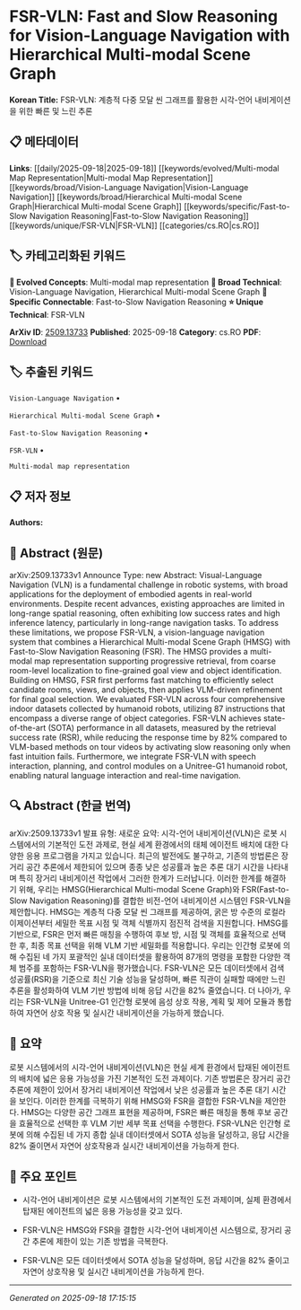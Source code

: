 
# FSR-VLN: Fast and Slow Reasoning for Vision-Language Navigation with Hierarchical Multi-modal Scene Graph

**Korean Title:** FSR-VLN: 계층적 다중 모달 씬 그래프를 활용한 시각-언어 내비게이션을 위한 빠른 및 느린 추론

## 📋 메타데이터

**Links**: [[daily/2025-09-18|2025-09-18]] [[keywords/evolved/Multi-modal Map Representation|Multi-modal Map Representation]] [[keywords/broad/Vision-Language Navigation|Vision-Language Navigation]] [[keywords/broad/Hierarchical Multi-modal Scene Graph|Hierarchical Multi-modal Scene Graph]] [[keywords/specific/Fast-to-Slow Navigation Reasoning|Fast-to-Slow Navigation Reasoning]] [[keywords/unique/FSR-VLN|FSR-VLN]] [[categories/cs.RO|cs.RO]]

## 🏷️ 카테고리화된 키워드
**🚀 Evolved Concepts**: Multi-modal map representation
**🔬 Broad Technical**: Vision-Language Navigation, Hierarchical Multi-modal Scene Graph
**🔗 Specific Connectable**: Fast-to-Slow Navigation Reasoning
**⭐ Unique Technical**: FSR-VLN

**ArXiv ID**: [2509.13733](https://arxiv.org/abs/2509.13733)
**Published**: 2025-09-18
**Category**: cs.RO
**PDF**: [Download](https://arxiv.org/pdf/2509.13733.pdf)


## 🏷️ 추출된 키워드



`Vision-Language Navigation` • 

`Hierarchical Multi-modal Scene Graph` • 

`Fast-to-Slow Navigation Reasoning` • 

`FSR-VLN` • 

`Multi-modal map representation`



## 📋 저자 정보

**Authors:** 

## 📄 Abstract (원문)

arXiv:2509.13733v1 Announce Type: new 
Abstract: Visual-Language Navigation (VLN) is a fundamental challenge in robotic systems, with broad applications for the deployment of embodied agents in real-world environments. Despite recent advances, existing approaches are limited in long-range spatial reasoning, often exhibiting low success rates and high inference latency, particularly in long-range navigation tasks. To address these limitations, we propose FSR-VLN, a vision-language navigation system that combines a Hierarchical Multi-modal Scene Graph (HMSG) with Fast-to-Slow Navigation Reasoning (FSR). The HMSG provides a multi-modal map representation supporting progressive retrieval, from coarse room-level localization to fine-grained goal view and object identification. Building on HMSG, FSR first performs fast matching to efficiently select candidate rooms, views, and objects, then applies VLM-driven refinement for final goal selection. We evaluated FSR-VLN across four comprehensive indoor datasets collected by humanoid robots, utilizing 87 instructions that encompass a diverse range of object categories. FSR-VLN achieves state-of-the-art (SOTA) performance in all datasets, measured by the retrieval success rate (RSR), while reducing the response time by 82% compared to VLM-based methods on tour videos by activating slow reasoning only when fast intuition fails. Furthermore, we integrate FSR-VLN with speech interaction, planning, and control modules on a Unitree-G1 humanoid robot, enabling natural language interaction and real-time navigation.

## 🔍 Abstract (한글 번역)

arXiv:2509.13733v1 발표 유형: 새로운
요약: 시각-언어 내비게이션(VLN)은 로봇 시스템에서의 기본적인 도전 과제로, 현실 세계 환경에서의 태체 에이전트 배치에 대한 다양한 응용 프로그램을 가지고 있습니다. 최근의 발전에도 불구하고, 기존의 방법론은 장거리 공간 추론에서 제한되어 있으며 종종 낮은 성공률과 높은 추론 대기 시간을 나타내며 특히 장거리 내비게이션 작업에서 그러한 한계가 드러납니다. 이러한 한계를 해결하기 위해, 우리는 HMSG(Hierarchical Multi-modal Scene Graph)와 FSR(Fast-to-Slow Navigation Reasoning)를 결합한 비전-언어 내비게이션 시스템인 FSR-VLN을 제안합니다. HMSG는 계층적 다중 모달 씬 그래프를 제공하여, 굵은 방 수준의 로컬라이제이션부터 세밀한 목표 시점 및 객체 식별까지 점진적 검색을 지원합니다. HMSG를 기반으로, FSR은 먼저 빠른 매칭을 수행하여 후보 방, 시점 및 객체를 효율적으로 선택한 후, 최종 목표 선택을 위해 VLM 기반 세밀화를 적용합니다. 우리는 인간형 로봇에 의해 수집된 네 가지 포괄적인 실내 데이터셋을 활용하여 87개의 명령을 포함한 다양한 객체 범주를 포함하는 FSR-VLN을 평가했습니다. FSR-VLN은 모든 데이터셋에서 검색 성공률(RSR)을 기준으로 최신 기술 성능을 달성하며, 빠른 직관이 실패할 때에만 느린 추론을 활성화하여 VLM 기반 방법에 비해 응답 시간을 82% 줄였습니다. 더 나아가, 우리는 FSR-VLN을 Unitree-G1 인간형 로봇에 음성 상호 작용, 계획 및 제어 모듈과 통합하여 자연어 상호 작용 및 실시간 내비게이션을 가능하게 했습니다.

## 📝 요약

로봇 시스템에서의 시각-언어 내비게이션(VLN)은 현실 세계 환경에서 탑재된 에이전트의 배치에 넓은 응용 가능성을 가진 기본적인 도전 과제이다. 기존 방법론은 장거리 공간 추론에 제한이 있어서 장거리 내비게이션 작업에서 낮은 성공률과 높은 추론 대기 시간을 보인다. 이러한 한계를 극복하기 위해 HMSG와 FSR을 결합한 FSR-VLN을 제안한다. HMSG는 다양한 공간 그래프 표현을 제공하며, FSR은 빠른 매칭을 통해 후보 공간을 효율적으로 선택한 후 VLM 기반 세부 목표 선택을 수행한다. FSR-VLN은 인간형 로봇에 의해 수집된 네 가지 종합 실내 데이터셋에서 SOTA 성능을 달성하고, 응답 시간을 82% 줄이면서 자연어 상호작용과 실시간 내비게이션을 가능하게 한다.

## 🎯 주요 포인트


- 시각-언어 내비게이션은 로봇 시스템에서의 기본적인 도전 과제이며, 실제 환경에서 탑재된 에이전트의 넓은 응용 가능성을 갖고 있다.

- FSR-VLN은 HMSG와 FSR을 결합한 시각-언어 내비게이션 시스템으로, 장거리 공간 추론에 제한이 있는 기존 방법을 극복한다.

- FSR-VLN은 모든 데이터셋에서 SOTA 성능을 달성하며, 응답 시간을 82% 줄이고 자연어 상호작용 및 실시간 내비게이션을 가능하게 한다.


---

*Generated on 2025-09-18 17:15:15*